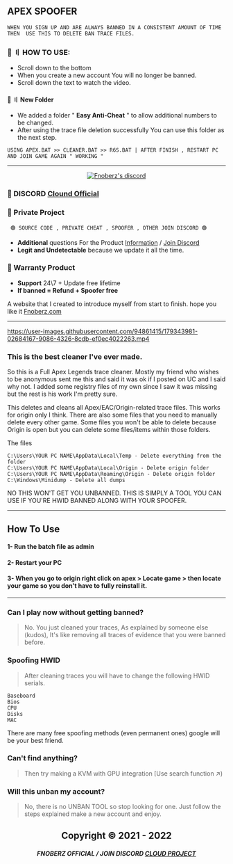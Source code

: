 ## APEX SPOOFER 

```sh-session 
WHEN YOU SIGN UP AND ARE ALWAYS BANNED IN A CONSISTENT AMOUNT OF TIME THEN  USE THIS TO DELETE BAN TRACE FILES.

``` 
 
### 💎 〢 HOW TO USE:
- Scroll down to the bottom
- When you create a new account You will no longer be banned.
- Scroll down the text to watch the video.

#### 📂 〢 New Folder
- We added a folder " **Easy Anti-Cheat** " to allow additional numbers to be changed.
- After using the trace file deletion successfully You can use this folder as the next step.
```sh-session 
USING APEX.BAT >> CLEANER.BAT >> R6S.BAT | AFTER FINISH , RESTART PC AND JOIN GAME AGAIN " WORKING " 
```
  
---

  <p align="center">
    <a href="https://discord.com/users/943374631644045363">
        <img title="Fnoberz server discord" alt="Fnoberz's discord" src="https://discord.c99.nl/widget/theme-4/943374631644045363.png"/>
    </a>
</p> 
 
### 💬 DISCORD  [Clound Official](https://discord.gg/MBTkVcJefp) 

### 📗 Private Project 
` 🟢 SOURCE CODE , PRIVATE CHEAT , SPOOFER , OTHER JOIN DISCORD 🟢`

- **Additional** questions For the Product [Information](https://github.com/Cloud-Official/Product) / [Join Discord](https://discord.gg/MBTkVcJefp) 
- **Legit and Undetectable** because we update it all the time.


### 🛑 Warranty Product

- **Support** 24\7 + Update free lifetime
- **If banned = Refund + Spoofer free**

A website that I created to introduce myself from start to finish. hope you like it [Fnoberz.com](https://fnoberz.com/)

---


https://user-images.githubusercontent.com/94861415/179343981-02684167-9086-4326-8cdb-ef0ec4022263.mp4







### This is the best cleaner I've ever made.

So this is a Full Apex Legends trace cleaner. Mostly my friend who wishes to be anonymous sent me this and said it was ok if I posted on UC and I said why not. I added some registry files of my own since I saw it was missing but the rest is his work I'm pretty sure.



This deletes and cleans all Apex/EAC/Origin-related trace files. This works for origin only I think. There are also some files that you need to manually delete every other game. Some files you won't be able to delete because Origin is open but you can delete some files/items within those folders.

The files
```
C:\Users\YOUR PC NAME\AppData\Local\Temp - Delete everything from the folder
C:\Users\YOUR PC NAME\AppData\Local\Origin - Delete origin folder
C:\Users\YOUR PC NAME\AppData\Roaming\Origin - Delete origin folder
C:\Windows\Minidump - Delete all dumps
```



NO THIS WON'T GET YOU UNBANNED. THIS IS SIMPLY A TOOL YOU CAN USE IF YOU'RE HWID BANNED ALONG WITH YOUR SPOOFER.

***

## How To Use

#### 1- Run the batch file as admin

#### 2- Restart your PC

#### 3- When you go to origin right click on apex > Locate game > then locate your game so you don't have to fully reinstall it.

***


### Can I play now without getting banned?

> No. You just cleaned your traces, As explained by someone else (kudos), It's like removing all traces of evidence that you were banned before.

### Spoofing HWID

> After cleaning traces you will have to change the following HWID serials.
```
Baseboard
Bios
CPU
Disks
MAC
```

There are many free spoofing methods (even permanent ones) google will be your best friend.

### Can't find anything?

> Then try making a KVM with GPU integration [Use search function ↗)

### Will this unban my account?

> No, there is no UNBAN TOOL so stop looking for one. Just follow the steps explained make a new account and enjoy.


<h2 align="center"> Copyright © 2021 - 2022

##### <p align="center">  FNOBERZ OFFICIAL / JOIN DISCORD [CLOUD PROJECT](https://discord.gg/JUwFCGHbV4)
